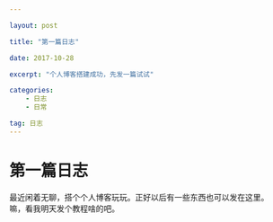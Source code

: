 ```yaml
---

layout: post

title: "第一篇日志"

date: 2017-10-28 

excerpt: "个人博客搭建成功，先发一篇试试"

categories: 
	- 日志
	- 日常

tag: 日志
---
```



# 第一篇日志

最近闲着无聊，搭个个人博客玩玩。正好以后有一些东西也可以发在这里。       
嘛，看我明天发个教程啥的吧。